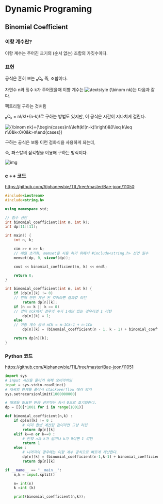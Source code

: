 # Dynamic Programing

## Binomial Coefficient

### 이항 계수란?

이항 계수는 주어진 크기의 (순서 없는) 조합의 가짓수이다.



### 표현

공식은 흔히 보는 <sub>n</sub>C<sub>k</sub> 즉, 조합이다.

자연수 n와 정수 k가 주어졌을때 이항 계수는 ![\textstyle {\binom  nk}](https://wikimedia.org/api/rest_v1/media/math/render/svg/20897631d805059d3e86b791c9d6b96c0f20abf4)는 다음과 같다.

팩토리얼 구하는 것처럼

 <sub>n</sub>C<sub>k</sub> = n!/k!*(n-k)!로 구하는 방법도 있지만, 이 공식은 시간이 지나치게 걸린다.

![{\binom  nk}={\begin{cases}n!/\left(k!(n-k)!\right)&0\leq k\leq n\\0&k<0\\0&k>n\end{cases}}](https://wikimedia.org/api/rest_v1/media/math/render/svg/af575850eec19a2efa2ac71d38c3a4c7af88bf5d)

구하는 공식은 보통 이런 점화식을 사용하게 되는데,



즉, 파스칼의 삼각형을 이용해 구하는 방식이다.

![img](https://upload.wikimedia.org/wikipedia/commons/thumb/f/f6/Pascal%27s_triangle_5.svg/220px-Pascal%27s_triangle_5.svg.png)



### c ++ 코드

https://github.com/Alphanewbie/TIL/tree/master/Bae-joon/11050

```cpp
#include<iostream>
#include<string.h>

using namespace std;

// 함수 선언
int binomial_coefficient(int n, int k);
int dp[11][11];

int main() {
    int n, k;

    cin >> n >> k;
    // 배열 초기화, memset을 사용 하기 위해서 #include<string.h> 선언 필수
    memset(dp, 0, sizeof(dp));

    cout << binomial_coefficient(n, k) << endl;

    return 0;
}

int binomial_coefficient(int n, int k) {
    if (dp[n][k] != 0)
    // 만약 한번 계산 된 것이라면 결과값 리턴
        return dp[n][k];
    if (n == k || k == 0)
    // 만약 nCk에서 경우의 수가 1개만 있는 경우라면 1 리턴
        dp[n][k] = 1;
    else
    // 이항 계수 공식 nCk = n-1Ck-1 + n-1Ck
        dp[n][k] = (binomial_coefficient(n - 1, k - 1) + binomial_coefficient(n - 1, k));

    return dp[n][k];
}
```



### Python 코드

https://github.com/Alphanewbie/TIL/tree/master/Bae-joon/11051

```python
import sys
# input 시간을 줄이기 위해 오버라이딩
input = sys.stdin.readline()
# 재귀의 한계를 풀어서 stackoverflow 에러 방지
sys.setrecursionlimit(1000000000)

# 배열을 필요한 만큼 선언하는 동시 0으로 초기화한다.
dp = [[0]*1001 for i in range(1001)]

def binomial_coefficient(n,k) :
    if dp[n][k] != 0 :
        # 이미 한번 계산한 값이라면 그냥 리턴
        return dp[n][k]
    elif k==n or k==0 :
        # 만약 n과 k가 같거나 k가 0이면 1 리턴
        return 1
    else :
        # 나머지의 경우에는 이항 계수 공식으로 빠르게 계산한다.
        dp[n][k] = (binomial_coefficient(n-1,k-1) + binomial_coefficient(n-1,k))%10007
        return dp[n][k]

if __name__ == "__main__":
    n,k = input.split()

    n= int(n)
    k =int (k)

    print(binomial_coefficient(n,k));
```




